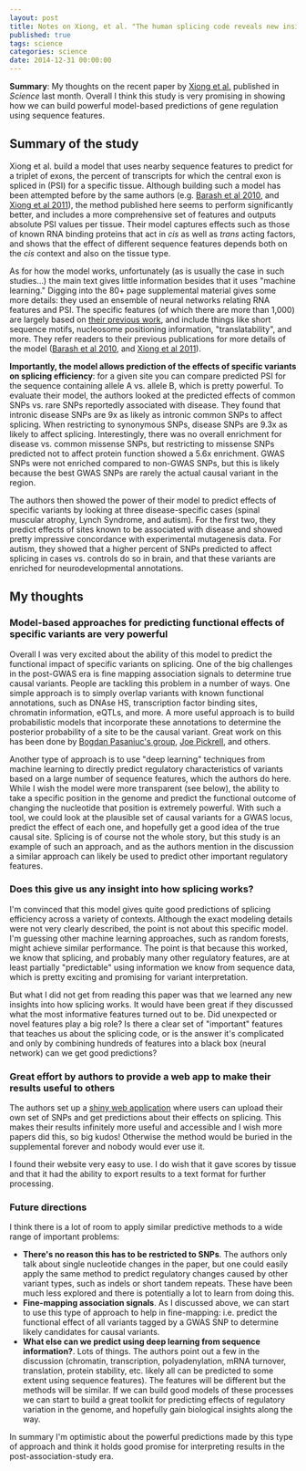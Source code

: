 ```yaml
---
layout: post
title: Notes on Xiong, et al. "The human splicing code reveals new insights into the genetic determinants of disease"
published: true
tags: science
categories: science
date: 2014-12-31 00:00:00
---
```


**Summary**: My thoughts on the recent paper by [Xiong et al.](http://www.sciencemag.org/content/early/2014/12/17/science.1254806.full) published in *Science* last month. Overall I think this study is very promising in showing how we can build powerful model-based predictions of gene regulation using sequence features. 

## Summary of the study

Xiong et al. build a model that uses nearby sequence features to predict for a triplet of exons, the percent of transcripts for which the central exon is spliced in (PSI) for a specific tissue. Although building such a model has been attempted before by the same authors (e.g. [Barash et al 2010](http://www.nature.com/nature/journal/v465/n7294/full/nature09000.html), and [Xiong et al 2011](http://bioinformatics.oxfordjournals.org/content/27/18/2554.long)), the method published here seems to perform significantly better, and includes a more comprehensive set of features and outputs absolute PSI values per tissue. Their model captures effects such as those of known RNA binding proteins that act in *cis* as well as *trans* acting factors, and shows that the effect of different sequence features depends both on the *cis* context and also on the tissue type.

As for how the model works, unfortunately (as is usually the case in such studies...) the main text gives little information besides that it uses "machine learning." Digging into the 80+ page supplemental material gives some more details: they used an ensemble of neural networks relating RNA features and PSI. The specific features (of which there are more than 1,000) are largely based on [their previous work](http://www.nature.com/nature/journal/v465/n7294/full/nature09000.html), and include things like short sequence motifs, nucleosome positioning information, "translatability", and more. They refer readers to their previous publications for more details of the model ([Barash et al 2010](http://www.nature.com/nature/journal/v465/n7294/full/nature09000.html), and [Xiong et al 2011](http://bioinformatics.oxfordjournals.org/content/27/18/2554.long)).

**Importantly, the model allows prediction of the effects of specific variants on splicing efficiency**: for a given site you can compare predicted PSI for the sequence containing allele A vs. allele B, which is pretty powerful. To evaluate their model, the authors looked at the predicted effects of common SNPs vs. rare SNPs reportedly associated with disease. They found that intronic disease SNPs are 9x as likely as intronic common SNPs to affect splicing. When restricting to synonymous SNPs, disease SNPs are 9.3x as likely to affect splicing. Interestingly, there was no overall enrichment for disease vs. common missense SNPs, but restricting to missense SNPs predicted not to affect protein function showed a 5.6x enrichment. GWAS SNPs were not enriched compared to non-GWAS SNPs, but this is likely because the best GWAS SNPs are rarely the actual causal variant in the region.

The authors then showed the power of their model to predict effects of specific variants by looking at three disease-specific cases (spinal muscular atrophy, Lynch Syndrome, and autism). For the first two, they predict effects of sites known to be associated with disease and showed pretty impressive concordance with experimental mutagenesis data. For autism, they showed that a higher percent of SNPs predicted to affect splicing in cases vs. controls do so in brain, and that these variants are enriched for neurodevelopmental annotations.

## My thoughts

### Model-based approaches for predicting functional effects of specific variants are very powerful

Overall I was very excited about the ability of this model to predict the functional impact of specific variants on splicing. One of the big challenges in the post-GWAS era is fine mapping association signals to determine true causal variants. People are tackling this problem in a number of ways. One simple approach is to simply overlap variants with known functional annotations, such as DNAse HS, transcription factor binding sites, chromatin information, eQTLs, and more. A more useful approach is to build probabilistic models that incorporate these annotations to determine the posterior probability of a site to be the causal variant. Great work on this has been done by [Bogdan Pasaniuc's group](http://www.plosgenetics.org/article/info%3Adoi%2F10.1371%2Fjournal.pgen.1004722), [Joe Pickrell](http://www.cell.com/ajhg/abstract/S0002-9297%2814%2900106-2), and others.

Another type of approach is to use "deep learning" techniques from machine learning to directly predict regulatory characteristics of variants based on a large number of sequence features, which the authors do here. While I wish the model were more transparent (see below), the ability to take a specific position in the genome and predict the functional outcome of changing the nucleotide that position is extremely powerful. With such a tool, we could look at the plausible set of causal variants for a GWAS locus, predict the effect of each one, and hopefully get a good idea of the true causal site. Splicing is of course not the whole story, but this study is an example of such an approach, and as the authors mention in the discussion a similar approach can likely be used to predict other important regulatory features.

### Does this give us any insight into how splicing works?

I'm convinced that this model gives quite good predictions of splicing efficiency across a variety of contexts. Although the exact modeling details were not very clearly described, the point is not about this specific model. I'm guessing other machine learning approaches, such as random forests, might achieve similar performance. The point is that because this worked, we know that splicing, and probably many other regulatory features, are at least partially "predictable" using information we know from sequence data, which is pretty exciting and promising for variant interpretation.

But what I did not get from reading this paper was that we learned any new insights into how splicing works. It would have been great if they discussed what the most informative features turned out to be. Did unexpected or novel features play a big role? Is there a clear set of "important" features that teaches us about the splicing code, or is the answer it's complicated and only by combining hundreds of features into a black box (neural network) can we get good predictions?

### Great effort by authors to provide a web app to make their results useful to others

The authors set up a [shiny web application](http://tools.genes.toronto.edu/) where users can upload their own set of SNPs and get predictions about their effects on splicing. This makes their results infinitely more useful and accessible and I wish more papers did this, so big kudos! Otherwise the method would be buried in the supplemental forever and nobody would ever use it.

I found their website very easy to use. I do wish that it gave scores by tissue and that it had the ability to export results to a text format for further processing.

### Future directions

I think there is a lot of room to apply similar predictive methods to a wide range of important problems:

* **There's no reason this has to be restricted to SNPs**. The authors only talk about single nucleotide changes in the paper, but one could easily apply the same method to predict regulatory changes caused by other variant types, such as indels or short tandem repeats. These have been much less explored and there is potentially a lot to learn from doing this.
* **Fine-mapping association signals**. As I discussed above, we can start to use this type of approach to help in fine-mapping: i.e. predict the functional effect of all variants tagged by a GWAS SNP to determine likely candidates for causal variants.
* **What else can we predict using deep learning from sequence information?**. Lots of things. The authors point out a few in the discussion (chromatin, transcription, polyadenylation, mRNA turnover, translation, protein stability, etc. likely all can be predicted to some extent using sequence features). The features will be different but the methods will be similar. If we can build good models of these processes we can start to build a great toolkit for predicting effects of regulatory variation in the genome, and hopefully gain biological insights along the way.

In summary I'm optimistic about the powerful predictions made by this type of approach and think it holds good promise for interpreting results in the post-association-study era.